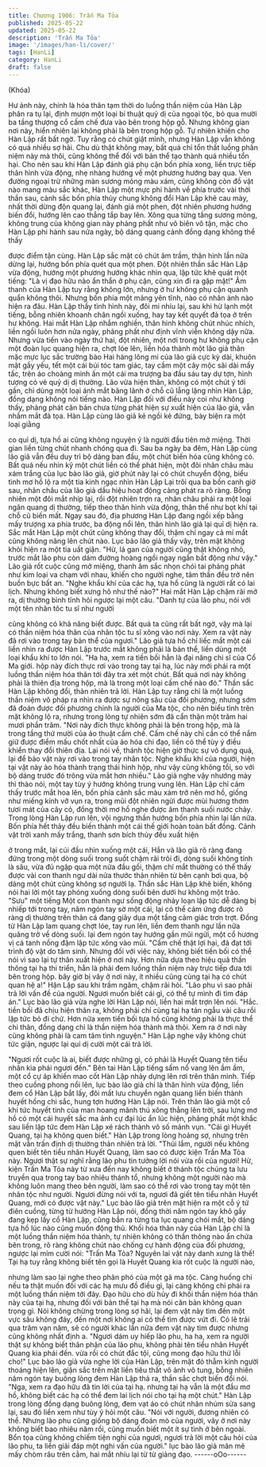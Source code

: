 ```yaml
---
title: Chương 1906: Trấn Ma Tỏa
published: 2025-05-22
updated: 2025-05-22
description: 'Trấn Ma Tỏa'
image: '/images/han-li/cover/'
tags: [HanLi]
category: HanLi
draft: false
---
```


(Khóa)

Hư ảnh này, chính là hóa thân tạm thời do luồng thần niệm của
Hàn Lập phân ra tụ lại, định mượn một loại bí thuật quỷ dị của
ngoại tộc, bỏ qua mười ba tầng thượng cổ cấm chế đưa vào bên
trong hộp gỗ.
Nhưng không gian nơi này, hiển nhiên lại không phải là bên trong
hộp gỗ. Tự nhiên khiến cho Hàn Lập rất bất ngờ.
Tuy rằng có chút giật mình, nhưng Hàn Lập vẫn không có quá
nhiều sợ hãi.
Chu dù thật không may, bất quá chỉ tổn thất luồng phân niệm này
mà thôi, cũng không thể đối với bản thể tạo thành quá nhiều tổn
hại.
Cho nên sau khi Hàn Lập đánh giá phụ cận bốn phía xong, liền
trực tiếp thân hình vừa động, nhẹ nhàng hướng về một phương
hướng bay qua.
Ven đường ngoại trừ những màn sương mỏng màu xám, cũng
không còn đồ vật nào mang màu sắc khác, Hàn Lập một mực phi
hành về phía trước vài thời thần sau, cảnh sắc bốn phía thủy
chung không đổi
Hàn Lập khẽ cau mày, nhất thời dừng độn quang lại, đánh giá một
phen, đột nhiên phương hướng biến đổi, hướng lên cao thẳng tắp
bay lên.
Xông qua từng tầng sương mỏng, không trung của không gian
này phảng phất như vô biên vô tận, mặc cho Hàn Lập phi hành
sau nửa ngày, bộ dáng quang cảnh đồng dạng không thể thấy

được điểm tận cùng.
Hàn Lập sắc mặt có chút âm trầm, thân hình lần nữa dừng lại,
hướng bốn phía quét qua một phen.
Đột nhiên thần sắc Hàn Lập vừa động, hướng một phương
hướng khác nhìn qua, lập tức khẽ quát một tiếng:
"Là vị đạo hữu nào ẩn thẩn ở phụ cận, cũng xin đi ra gặp mặt!"
Âm thanh của Hàn Lập tuy rằng không lớn, nhưng ở hư không
phụ cận quanh quẩn không thôi. Nhưng bốn phía một mảng yên
tĩnh, nào có nhân ảnh nào hiện ra đâu.
Hàn Lập thấy tình hình này, đôi mi nhíu lại, sau khi hừ lạnh một
tiếng, bỗng nhiên khoanh chân ngồi xuống, hay tay kết quyết đả
tọa ở trên hư không.
Hai mắt Hàn Lập nhắm nghiền, thân hình không chút nhúc nhích,
liền ngồi luôn hơn nửa ngày, phảng phất như định vĩnh viễn
không dậy nữa.
Nhưng vừa tiến vào ngày thứ hai, đột nhiên, một nơi trong hư
không phụ cận một đoàn lục quang hiện ra, chợt lóe lên, liền hóa
thành một lão giả thân mặc mực lục sắc trường bào
Hai hàng lông mi của lão giả cực kỳ dài, khuôn mặt gầy yếu, tết
một cái búi tóc tam giác, tay cầm một cây mộc sãi dài mấy tấc,
trên áo choàng minh ấn một cái ma trượng ba đầu sáu tay dự
tợn, hình tượng có vẻ quỷ dị dị thường.
Lão vừa hiện thân, không có một chút ý tới gần, chỉ dùng một loại
ánh mắt băng lãnh ở chỗ cũ lẵng lặng nhìn Hàn Lập, đồng dạng
không nói tiếng nào.
Hàn Lập đối với điều này coi như không thấy, phảng phát căn bản
chưa từng phát hiện sự xuất hiện của lão giả, vẫn nhắm mắt đả
tọa.
Hàn Lập cùng lão giả kẻ ngồi kẻ đứng, bày biện ra một loại giằng

co quỉ dị, tựa hồ ai cũng không nguyện ý là người đầu tiên mở
miệng.
Thời gian liền từng chút nhanh chóng qua đi.
Sau ba ngày ba đêm, Hàn Lập cùng lão giã vẫn đều duy trì bộ
dáng ban đầu, một chút biến hóa cũng không có.
Bất quá nếu nhìn kỹ một chút liền có thể phát hiện, một đôi nhãn
châu màu xám trắng của lục bào lão giả, giờ phút này lại có chút
chuyển động, biểu tình mơ hồ lộ ra một tia kinh ngạc nhìn Hàn
Lập
Lại trôi qua ba bốn canh giờ sau, nhãn châu của lão giả dấu hiệu
hoạt động càng phát ra rõ ràng. Bỗng nhiên một đôi mắt nhíp lại,
rồi đột nhiên trợn ra, nhãn châu phái ra một loại ngân quang dị
thường, tiếp theo thân hình vừa động, thân thể như bọt khí tại chỗ
cũ biến mất.
Ngay sau đó, địa phương Hàn Lập đang ngồi xếp bằng mấy
trượng xa phía trước, ba động nổi lên, thân hình lão giả lại quỉ dị
hiện ra.
Sắc mắt Hàn Lập một chút cũng không thay đổi, thậm chí ngay cả
mí mắt cũng không nâng lên chút nào.
Lục bảo lão giả thấy vậy, trên mặt không khỏi hiện ra một tia uất
giận.
"Hừ, lá gan của người cũng thật không nhỏ, trước mắt lão phu còn
dám đường hoàng ngồi ngay ngắn bất động như vậy." Lão giả rốt
cuộc cũng mở miệng, thanh âm sắc nhọn chói tai phảng phát như
kim loại va chạm với nhau, khiến cho người nghe, tâm thần đều
trở nên buồn bực bất an.
"Nghe khẩu khí của các hạ, tựa hồ cũng là người rất có lai lịch.
Nhưng không biết xưng hô như thế nào?" Hai mắt Hàn Lập chậm
rãi mở ra, dị thường bình tĩnh hỏi ngược lại một câu.
"Danh tự của lão phu, nói với một tên nhân tôc tu sĩ như người

cũng không có khả năng biết được. Bất quá ta cũng rất bất ngờ,
vậy mà lại có thần niệm hóa thân của nhân tộc tu sĩ xông vào nơi
này. Xem ra vật này đã rơi vào trong tay bản thể của ngươi." Lão
giả tựa hồ chỉ liếc mắt một cái liền nhìn ra được Hàn Lập trước
mắt không phải là bản thể, liền dùng một loại khẩu khí to lớn nói.
"Ha ha, xem ra tiền bối hẳn là đại năng chi sĩ của Cổ Ma giới. hộp
này đích thực rơi vào trong tay tại hạ, lúc này mới phái ra một
luồng thần niệm hóa thân tới đây tra xét một chút. Bất quá nơi này
không phải là thiên địa trong hộp, mà là trong một loại cấm chế
nào đó." Thần sắc Hàn Lập không đổi, thản nhiên trả lời.
Hàn Lập tuy rằng chỉ là một luồng thần niệm vô pháp ra nhìn ra
được sự nông sâu của đối phương, nhưng sớm đã đoán được
đối phương chính là người của Ma tộc, cho nên biểu tình trên mặt
không lộ ra, nhưng trong lòng tự nhiên sớm đã cẩn thận một trăm
hai mươi phần trăm.
"Nơi này đích thực không phải là bên trong hộp, mà là trong tầng
thứ mười của ảo thuật cấm chế. Cấm chế này chỉ cần có thể nắm
giữ được điểm mấu chốt nhất của ảo hóa chi đạo, liền có thể tùy ý
điều khiển thay đổi thiên địa. Lại nói về, thánh tộc hiện giờ thực
sự vô dụng quá, lại để bảo vật này rơi vào trong tay nhân tộc.
Nghe khẩu khí của người, hiện tại vật này ảo hóa thành trạng thái
hình hộp, như vậy cũng không tồi, so với bộ dáng trước đó trông
vừa mắt hơn nhiều." Lão giả nghe vậy nhướng mày thì thào nói,
một tay tùy ý hướng không trung vung lên.
Hàn Lập chỉ cảm thấy trước mắt hoa lên, bốn phía cảnh sắc màu
xám trở nên mơ hồ, giống như miếng kính vỡ vụn ra, trong mũi
đột nhiên ngửi được mùi hương thơm tươi mát của cây cỏ, đồng
thời mơ hồ nghe được âm thanh suối nước chảy.
Trong lòng Hàn Lập run lên, vội ngưng thần hướng bốn phía nhìn
lại lần nữa.
Bốn phía hết thảy đều biến thành một cái thế giới hoàn toàn bất
đồng.
Cảnh vật trời xanh mấy trắng, thanh sơn bích thủy đều xuất hiện

ở trong mắt, lại cúi đầu nhìn xuống một cái, Hắn và lão giả rõ ràng
đang đứng trong một dòng suối trong suốt chậm rãi trôi đi, dòng
suối không tính là sâu, vừa đủ ngập qua một nửa đầu gối, thậm
chí mắt thường có thể thấy được vài con thanh ngư dài nửa
thước thản nhiên từ bên cạnh bơi qua, bộ dáng một chút cũng
không sợ người lạ.
Thần sắc Hàn Lập khẽ biến, không nói hai lời một tay phóng
xuống dòng suối bên dưới hư không một trảo.
"Sưu" một tiếng
Một con thanh ngư sống động nhảy loạn lập tức dễ dàng bị nhiếp
tới trong tay, năm ngón tay sờ một cái, lại có thể cảm ứng được
rõ ràng dị thường trên thân cá đang giãy dụa một tầng cảm giác
trơn trợt.
Đồng tử Hàn Lập lam quang chợt lóe, tay run lên, liền đem thanh
ngư lần nữa quăng trở về dòng suối. lại đem ngón tay hướng gần
mũi ngửi, một cổ hương vị cá tanh nồng đậm lập tức xông vào
mũi.
"Cấm chế thật lợi hại, đã đạt tới trình độ vật do tâm sinh. Nhưng
đối với việc này, không biết tiền bối có thể nói vì sao lại tự thân
xuất hiện ở nơi này. Hơn nữa dựa theo hiệu quả thần thông tại hạ
thi triển, hẳn là phải đem luồng thần niệm này trực tiếp đưa tới
bên trong hộp. bây giờ bị vây ở nơi này, ít nhiều cũng cùng tại hạ
có chút quan hệ a!" Hận Lập sau khi trầm ngâm, chậm rãi hỏi.
"Lão phu vì sao phải trả lời vấn đề của người. Ngươi muốn biết
cái gì, có thể tự mình đi tìm đáp án." Lục bào lão giả vừa nghe lời
Hàn Lập nói, liền hai mắt trợn lên nói.
"Hắc. tiền bối đã chịu hiện thân ra, không phải chỉ cùng tại hạ tán
ngẫu vài câu rồi lập tức bỏ đi chứ. Hơn nữa xem tiền bối tựa hồ
cũng không phải là thực thể chi thân, đồng dạng chỉ là thần niệm
hóa thành mà thôi. Xem ra ở nơi này cũng không phải là cam tâm
tình nguyện." Hàn Lập nghe vậy không chút tức giận, ngược lại
quỉ dị cười một cái trả lời.

"Ngươi rốt cuộc là ai, biết được những gì, có phải là Huyết Quang
tên tiểu nhân kia phái ngươi đến."
Bên tai Hàn Lập tiếng sấm nổ vang lên ầm ầm, một cổ cự áp
khiến mao cốt Hàn Lập nhảy dựng lên rơi trên thân mình.
Tiếp theo cuồng phong nổi lên, lục bào lão giả chỉ là thân hình
vừa động, liền đem cổ Hàn Lập bắt lấy, đôi mất lưu chuyển ngân
quang liền biến thành huyết hồng chi sắc, hung tợn hướng Hàn
Lập nói.
Trên thân lão giả một cổ khí tức huyết tinh của man hoang mãnh
thú xông thẳng lên trời, sau lưng mơ hồ có một cái huyết sắc ma
ảnh cự đại lúc ẩn lúc hiện, phảng phất một khắc sau liền lập tức
đem Hàn Lập xé rách thành vô số mảnh vụn.
"Cái gì Huyết Quang, tại hạ không quen biết." Hàn Lập trong lòng
hoảng sợ, nhưng trên mặt vẫn trấn định dị thường thản nhiên trả
lời.
"Thúi lắm, người nếu không quen biết tên tiểu nhân Huyết Quang,
làm sao có được kiện Trấn Ma Tỏa này. Ngươi thật sự nghĩ rằng
lão phu tin tưởng lời nói vừa rồi của ngươi! Hừ, kiện Trấn Ma Tỏa
này từ xưa đến nay không biết ở thánh tộc chúng ta lưu truyền
qua trong tay bao nhiêu thánh tổ, nhưng không một người nào mà
không luôn mang theo bên người, làm sao có thể rơi vào trong tay
một tên nhân tộc như người. Ngươi đừng nói với ta, ngươi đã giết
tên tiểu nhân Huyết Quang, mới có được vật này." Lục bào lão giả
trên mặt hiện ra một cỗ ý tứ điên cuồng, từng từ hướng Hàn Lập
nói, đồng thời năm ngón tay khô gầy đang kẹp lấy cổ Hàn Lập,
cũng bắn ra từng tia lục quang chói mắt, bộ dáng tựa hồ lúc nào
cũng muốn động thủ.
Khối hóa thân này của Hàn Lập chỉ là một luồng thần niệm hóa
thành, tự nhiên không có thần thông nào ẩn chứa bên trong, rõ
ràng không chút nào chống cự hành động của đối phương,
ngược lại mỉm cười nói:
"Trấn Ma Tỏa? Nguyên lai vật này danh xưng là thế! Tại hạ tuy
rằng không biết tên gọi là Huyết Quang kia rốt cuộc là người nào,

nhưng làm sao lại nghe theo phân phó của một gã ma tộc. Càng
huống chi nếu ta thật muốn đối với các hạ mưu đồ điều gì, lại
càng không chỉ phái ra một luồng thần niệm tới đây. Đạo hữu cho
dù hủy đi khối thần niệm hóa thân này của tại hạ, nhưng đối với
bản thể tại hạ mà nói căn bản không quan trọng gì. Nói không
chừng trong lòng sợ hãi, lại đem vật này tìm đến một vực sâu
không đáy, đến một nơi không ai có thể tìm được vứt đi. Có lẽ trải
qua trăm vạn năm, sẽ có người khác lần nữa đem vật này tìm
được nhưng cũng không nhất định a.
"Ngươi dám uy hiếp lão phu, ha ha, xem ra người thật sự không
biết thân phận của lão phu, không phải tên tiểu nhân Huyết
Quang kia phái đến. vừa rồi có chút đắc tội, cũng mong đạo hữu
thứ lỗi cho!" Lục bào lão giả vừa nghe lời của Hàn Lập, trên mặt
đỏ thẫm kinh người thoáng hiện lên, giận sắc trên mặt liền tiêu
thất vô ảnh vô tung, bỗng nhiên năm ngón tay buông lỏng đem
Hàn Lập thả ra, thần sắc chợt biến đổi nói.
"Nga, xem ra đạo hữu đã tin lời của tại hạ. nhưng tại hạ vẫn là
một đầu mơ hồ, không biết các hạ có thể đem lai lịch nói cho tại
hạ một chút." Hàn Lập trong lòng đồng dạng buông lỏng, đem vạt
áo có chút nhăn nhúm sửa sang lại, sau đó liền xem như tùy ý hỏi
một câu.
"Nói với người, đương nhiên có thể. Nhưng lão phu cũng giống
bộ dáng đoán mò của người, vây ở nơi này không biết bao nhiêu
năm rồi, cũng muốn biết một ít sự tình ở bên ngoài. Bổn tọa cũng
không chiếm tiện nghi của ngươi, ngươi trả lời một câu hỏi của
lão phu, ta liền giải đáp một nghi vấn của người." lục bào lão giả
mân mê mấy chòm râu trên cằm, hai mắt nhíu lại từ từ giảng đạo.
------oOo------

